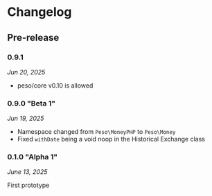 # Changelog

## Pre-release

### 0.9.1

*Jun 20, 2025*

* peso/core v0.10 is allowed

### 0.9.0 "Beta 1"

*Jun 19, 2025*

* Namespace changed from ``Peso\MoneyPHP`` to ``Peso\Money``
* Fixed ``withDate`` being a void noop in the Historical Exchange class

### 0.1.0 "Alpha 1"

*June 13, 2025*

First prototype
